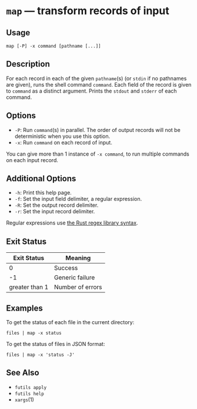 # `map` — transform records of input

## Usage

```
map [-P] -x command [pathname [...]]
```

## Description

For each record in each of the given `pathname`(s) (or `stdin` if no pathnames
are given), runs the shell command `command`. Each field of the record is given
to `command` as a distinct argument. Prints the `stdout` and `stderr` of each
command.

## Options

* `-P`: Run `command`(s) in parallel. The order of output records will not be
  deterministic when you use this option.
* `-x`: Run `command` on each record of input.

You can give more than 1 instance of `-x command`, to run multiple commands on
each input record.

## Additional Options

* `-h`: Print this help page.
* `-f`: Set the input field delimiter, a regular expression.
* `-R`: Set the output record delimiter.
* `-r`: Set the input record delimiter.

Regular expressions use [the Rust regex library
syntax](https://docs.rs/regex/latest/regex/).

## Exit Status

| Exit Status    | Meaning            |
|----------------|--------------------|
|              0 | Success            |
|             -1 | Generic failure    |
| greater than 1 | Number of errors   |

## Examples

To get the status of each file in the current directory:

```
files | map -x status
```

To get the status of files in JSON format:

```
files | map -x 'status -J'
```

## See Also

* `futils apply`
* `futils help`
* `xargs`(1)
